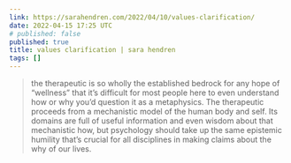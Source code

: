```yaml
---
link: https://sarahendren.com/2022/04/10/values-clarification/
date: 2022-04-15 17:25 UTC
# published: false
published: true
title: values clarification | sara hendren
tags: []
---
```


> the therapeutic is so wholly the established bedrock for any hope of “wellness” that it’s difficult for most people here to even understand how or why you’d question it as a metaphysics. The therapeutic proceeds from a mechanistic model of the human body and self. Its domains are full of useful information and even wisdom about that mechanistic how, but psychology should take up the same epistemic humility that’s crucial for all disciplines in making claims about the why of our lives.
